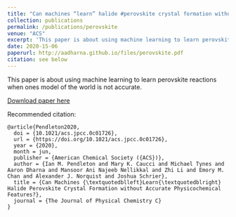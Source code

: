 ```yaml
---
title: "Can machines “learn” halide #perovskite crystal formation without accurate physicochemical features?"
collection: publications
permalink: /publications/perovskite
venue: "ACS"
excerpt: 'This paper is about using machine learning to learn perovskite reaching when ones model of the chemical world is not accurate'
date: 2020-15-06
paperurl: http://aadharna.github.io/files/perovskite.pdf
citation: see below
---
```




This paper is about using machine learning to learn perovskite reactions when ones model of the world is not accurate.

[Download paper here](http://aadharna.github.io/files/perovskite.pdf)

Recommended citation: 

```
@article{Pendleton2020,
  doi = {10.1021/acs.jpcc.0c01726},
  url = {https://doi.org/10.1021/acs.jpcc.0c01726},
  year = {2020},
  month = jun,
  publisher = {American Chemical Society ({ACS})},
  author = {Ian M. Pendleton and Mary K. Caucci and Michael Tynes and Aaron Dharna and Mansoor Ani Najeeb Nellikkal and Zhi Li and Emory M. Chan and Alexander J. Norquist and Joshua Schrier},
  title = {Can Machines {\textquotedblleft}Learn{\textquotedblright} Halide Perovskite Crystal Formation without Accurate Physicochemical Features?},
  journal = {The Journal of Physical Chemistry C}
}

```
